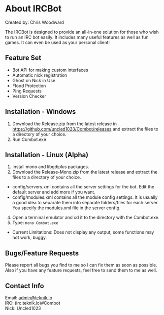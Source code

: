 # About IRCBot

Created by: Chris Woodward

The IRCBot is designed to provide an all-in-one solution for those who wish to run an IRC bot easily.  It includes many useful features as well as fun games.  It can even be used as your personal client!

## Feature Set

* Bot API for making custom interfaces
* Automatic nick registration
* Ghost on Nick in Use
* Flood Protection
* Ping Requests
* Version Checker

## Installation - Windows

1) Download the Release.zip from the latest release in https://github.com/uncled1023/Combot/releases and extract the files to a directory of your choice.<br>
2) Run Combot.exe

## Installation - Linux (Alpha)

1) Install mono and libgdiplus packages.<br>
2) Download the Release-Mono.zip from the latest release and extract the files to a directory of your choice.<br>
* config/servers.xml contains all the server settings for the bot.  Edit the default server and add more <server></server> if you want.<br>
* config/modules.xml contains all the module config settings.  It is usually a good idea to separate them into separate folders/files for each server.  You specify the modules.xml file in the server config.<br>

4) Open a terminal emulator and cd it to the directory with the Combot.exe.<br>
5) Type: `mono Combot.exe`

* Current Limitations: Does not display any output, some functions may not work, buggy.

## Bugs/Feature Requests

Please report all bugs you find to me so I can fix them as soon as possible.  Also if you have any feature requests, feel free to send them to me as well.

## Contact Info

Email: admin@teknik.io<br>
IRC: (irc.teknik.io)#Combot<br>
Nick: Uncled1023
